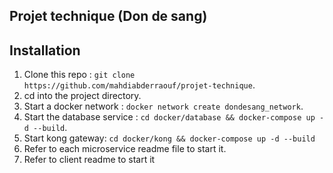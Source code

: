 ## Projet technique (Don de sang)

## Installation
1. Clone this repo : ``git clone https://github.com/mahdiabderraouf/projet-technique``.
2. cd into the project directory.
2. Start a docker network : ``docker network create dondesang_network``.
3. Start the database service : ``cd docker/database && docker-compose up -d --build``.
4. Start kong gateway: ``cd docker/kong && docker-compose up -d --build``
5. Refer to each microservice readme file to start it.
6. Refer to client readme to start it
